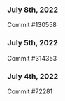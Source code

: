 ### July 8th, 2022

Commit #130558

### July 5th, 2022

Commit #314353


### July 4th, 2022

Commit #72281
